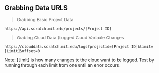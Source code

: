 Grabbing Data URLS
---
> Grabbing Basic Project Data
```
https://api.scratch.mit.edu/projects/[Project ID]
```
> Grabing Cloud Data (Logged Cloud Variable Changes
```
https://clouddata.scratch.mit.edu/logs?projectid=[Project ID]&limit=[Limit]&offset=0
```
Note: [Limit] is how many changes to the cloud want to be logged. Test by running through each limit from one until an error occurs.
